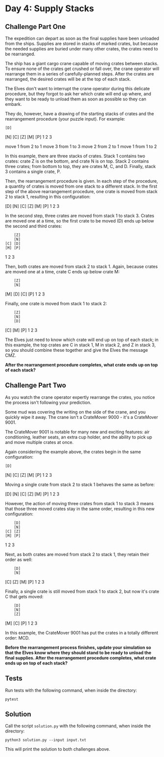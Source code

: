 # Day 4: Supply Stacks

## Challenge Part One

The expedition can depart as soon as the final supplies have been unloaded from the ships. Supplies are stored in stacks of marked crates, but because the needed supplies are buried under many other crates, the crates need to be rearranged.

The ship has a giant cargo crane capable of moving crates between stacks. To ensure none of the crates get crushed or fall over, the crane operator will rearrange them in a series of carefully-planned steps. After the crates are rearranged, the desired crates will be at the top of each stack.

The Elves don't want to interrupt the crane operator during this delicate procedure, but they forgot to ask her which crate will end up where, and they want to be ready to unload them as soon as possible so they can embark.

They do, however, have a drawing of the starting stacks of crates and the rearrangement procedure (your puzzle input). For example:

    [D]    
[N] [C]
[Z] [M] [P]
 1   2   3

move 1 from 2 to 1
move 3 from 1 to 3
move 2 from 2 to 1
move 1 from 1 to 2

In this example, there are three stacks of crates. Stack 1 contains two crates: crate Z is on the bottom, and crate N is on top. Stack 2 contains three crates; from bottom to top, they are crates M, C, and D. Finally, stack 3 contains a single crate, P.

Then, the rearrangement procedure is given. In each step of the procedure, a quantity of crates is moved from one stack to a different stack. In the first step of the above rearrangement procedure, one crate is moved from stack 2 to stack 1, resulting in this configuration:

[D]
[N] [C]
[Z] [M] [P]
 1   2   3

In the second step, three crates are moved from stack 1 to stack 3. Crates are moved one at a time, so the first crate to be moved (D) ends up below the second and third crates:

        [Z]
        [N]
    [C] [D]
    [M] [P]
 1   2   3

Then, both crates are moved from stack 2 to stack 1. Again, because crates are moved one at a time, crate C ends up below crate M:

        [Z]
        [N]
[M]     [D]
[C]     [P]
 1   2   3

Finally, one crate is moved from stack 1 to stack 2:

        [Z]
        [N]
        [D]
[C] [M] [P]
 1   2   3

The Elves just need to know which crate will end up on top of each stack; in this example, the top crates are C in stack 1, M in stack 2, and Z in stack 3, so you should combine these together and give the Elves the message CMZ.

**After the rearrangement procedure completes, what crate ends up on top of each stack?**

## Challenge Part Two

As you watch the crane operator expertly rearrange the crates, you notice the process isn't following your prediction.

Some mud was covering the writing on the side of the crane, and you quickly wipe it away. The crane isn't a CrateMover 9000 - it's a CrateMover 9001.

The CrateMover 9001 is notable for many new and exciting features: air conditioning, leather seats, an extra cup holder, and the ability to pick up and move multiple crates at once.

Again considering the example above, the crates begin in the same configuration:

    [D]    
[N] [C]
[Z] [M] [P]
 1   2   3

Moving a single crate from stack 2 to stack 1 behaves the same as before:

[D]
[N] [C]
[Z] [M] [P]
 1   2   3

However, the action of moving three crates from stack 1 to stack 3 means that those three moved crates stay in the same order, resulting in this new configuration:

        [D]
        [N]
    [C] [Z]
    [M] [P]
 1   2   3

Next, as both crates are moved from stack 2 to stack 1, they retain their order as well:

        [D]
        [N]
[C]     [Z]
[M]     [P]
 1   2   3

Finally, a single crate is still moved from stack 1 to stack 2, but now it's crate C that gets moved:

        [D]
        [N]
        [Z]
[M] [C] [P]
 1   2   3

In this example, the CrateMover 9001 has put the crates in a totally different order: MCD.

**Before the rearrangement process finishes, update your simulation so that the Elves know where they should stand to be ready to unload the final supplies. After the rearrangement procedure completes, what crate ends up on top of each stack?**

## Tests

Run tests with the following command, when inside the directory:

    pytest

## Solution

Call the script `solution.py` with the following command, when inside the directory:

    python3 solution.py --input input.txt

This will print the solution to both challenges above.
